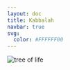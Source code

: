 ```yaml
---
layout: doc
title: Kabbalah
navbar: true
svg:
  color: #FFFFFF00
---
```


![tree of life](/kabbalah/tree_of_life.svg)